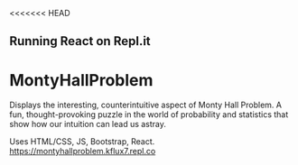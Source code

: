<<<<<<< HEAD
## Running React on Repl.it
# MontyHallProblem
Displays the interesting, counterintuitive aspect of Monty Hall Problem. A fun, thought-provoking puzzle in the world of probability and statistics that show how our intuition can lead us astray.

Uses HTML/CSS, JS, Bootstrap, React.
https://montyhallproblem.kflux7.repl.co

